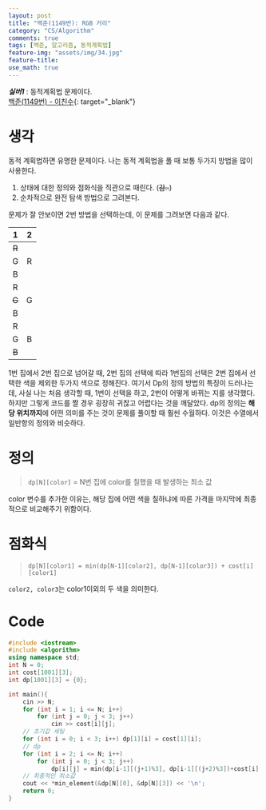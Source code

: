 ```yaml
---
layout: post
title: "백준(1149번): RGB 거리"
category: "CS/Algorithm"
comments: true
tags: [백준, 알고리즘, 동적계획법]
feature-img: "assets/img/34.jpg"
feature-title:
use_math: true
---
```


**_실버1_** : 동적계획법 문제이다.  
[백준(1149번) - 이친수](https://www.acmicpc.net/problem/1149){: target="\_blank"}

# 생각

동적 계획법하면 유명한 문제이다. 나는 동적 계획법을 풀 때 보통 두가지 방법을 많이 사용한다.

1. 상태에 대한 정의와 점화식을 직관으로 때린다. (~~감..~~)
2. 순차적으로 완전 탐색 방법으로 그려본다.

문제가 잘 안보이면 2번 방법을 선택하는데, 이 문제를 그려보면 다음과 같다.

|   1   |  2  |
| :---: | :-: |
| ~~R~~ |     |
|   G   |  R  |
|   B   |     |
|   R   |     |
| ~~G~~ |  G  |
|   B   |     |
|   R   |     |
|   G   |  B  |
| ~~B~~ |     |

1번 집에서 2번 집으로 넘어갈 때, 2번 집의 선택에 따라 1번집의 선택은 2번 집에서 선택한 색을 제외한 두가지 색으로 정해진다. 여기서 Dp의 정의 방법의 특징이 드러나는데, 사실 나는 처음 생각할 때, 1번이 선택을 하고, 2번이 어떻게 바뀌는 지를 생각했다. 하지만 그렇게 코드를 짤 경우 굉장히 귀찮고 어렵다는 것을 깨달았다. dp의 정의는 **해당 위치까지**에 어떤 의미를 주는 것이 문제를 풀이할 때 훨씬 수월하다. 이것은 수열에서 일반항의 정의와 비슷하다.

# 정의

> `dp[N][color]` = N번 집에 color를 칠했을 때 발생하는 최소 값

color 변수를 추가한 이유는, 해당 집에 어떤 색을 칠하냐에 따른 가격을 마지막에 최종적으로 비교해주기 위함이다.

# 점화식

> `dp[N][color1] = min(dp[N-1][color2], dp[N-1][color3]) + cost[i][color1]`

`color2, color3`는 color1이외의 두 색을 의미한다.

# Code

```c++
#include <iostream>
#include <algorithm>
using namespace std;
int N = 0;
int cost[1001][3];
int dp[1001][3] = {0};

int main(){
    cin >> N;
    for (int i = 1; i <= N; i++)
        for (int j = 0; j < 3; j++)
            cin >> cost[i][j];
    // 초기값 세팅
    for (int i = 0; i < 3; i++) dp[1][i] = cost[1][i];
    // dp
    for (int i = 2; i <= N; i++)
        for (int j = 0; j < 3; j++)
            dp[i][j] = min(dp[i-1][(j+1)%3], dp[i-1][(j+2)%3])+cost[i][j];
    // 최종적인 최소값
    cout << *min_element(&dp[N][0], &dp[N][3]) << '\n';
    return 0;
}
```
